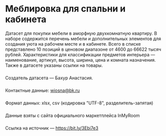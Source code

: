 # Меблировка для спальни и кабинета
Датасет для покупки мебели в аморфную двухкомнатную квартиру.
В наборе содержится перечень мебели и дополнительных элементов для создания уюта на рабочем месте и в кабинете.
Всего в списке представлено 10 позиций в ценовом диапазоне от 4600 до 66622 тысяч рублей. Характеристики для классификации предметов интерьера — наименование, артикул, высота, ширина, цена и комната назначения. Также в датасете указаны ссылки на товары.
###
Создатель датасета — Бахур Анастасия.
###
Контактные данные: wiosna@bk.ru
###
Формат данных: xlsx, csv (кодировка "UTF-8", разделитель-запятая)
###
Данные взяты с сайта официального маркетплейса InMyRoom
###
Ссылка на источник — https://bit.ly/3Ebi7e3 
